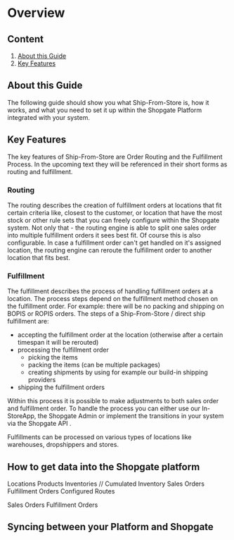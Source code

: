 <!-- 
Ship from store concept
    Routing & Fulfillment (can be used separately)
    Flows (big overview diagram, where later we will dig into detail)
    Different locations that can fulfill
        Warehouses (no fulfillment via app probably)
        Stores
        Dropshippers (no fulfillment via app probably)
    Get Inventory & product data into shopgate
    Configure Locations & Routes (see support portal)
    Use aggregated inventory in ECP
        Either do themselves, or get aggregated from shopgate
    Import new orders to shopgate & how to handle order update in ECP/OMS
        Import new orders from ECP / OMS to order API
        What to do if an order is edited in ECP/OMS?
            Shipping address changed? 
            Line items added/removed?
            Status updates (FO Status/SO Status?)
    Sync order updates / routing results back (e.g. when order is shipped)
        Fulfillment done via retail.red or only routing?
        Both ways:
            FO status changed in shopgate (e.g. store associate marked order as “shipped”,
            FO status changed in external system (e.g. warehouse management system of dropshipper marked order as shipped)
    Special flows
        Editing order (in shopgate / in external system)
        Canceling order (in shopgate / in external system)
        Backorders / Preorders
-->

# Overview

## Content

1. [About this Guide](#about-this-guide)
2. [Key Features](#key-features)

## About this Guide

The following guide should show you what Ship-From-Store is, how it works, and what you need to set it up within the Shopgate Platform integrated with your system.

## Key Features

The key features of Ship-From-Store are Order Routing and the Fulfillment Process. In the upcoming text they will be referenced in their short forms as routing and fulfillment.

<!-- TODO benefits ? -->

### Routing

The routing describes the creation of fulfillment orders<!-- TODO link FO --> at locations that fit certain criteria like, closest to the customer, or location that have the most stock or other rule sets that you can freely configure within the Shopgate system. Not only that - the routing engine is able to split one sales order<!-- TODO link SO --> into multiple fulfillment orders it sees best fit. Of course this is also configurable. In case a fulfillment order can't get handled on it's assigned location, the routing engine can reroute the fulfillment order to another location that fits best.

<!-- TODO order splitting by fulfillment method or next best fit when it can't get routed to a single location -->

<!-- TODO: explain Routes -->

### Fulfillment

The fulfillment describes the process of handling fulfillment orders at a location. The process steps depend on the fulfillment method chosen on the fulfillment order. For example: there will be no packing and shipping on BOPIS or ROPIS orders. The steps of a Ship-From-Store / direct ship fulfillment are:

- accepting the fulfillment order at the location (otherwise after a certain timespan it will be rerouted)
- processing the fulfillment order
  - picking the items
  - packing the items (can be multiple packages)
  - creating shipments by using for example our build-in shipping providers
- shipping the fulfillment orders

Within this process it is possible to make adjustments to both sales order and fulfillment order. To handle the process you can either use our In-StoreApp, the Shopgate Admin <!-- TODO: link admin --> or implement the transitions in your system via the Shopgate API <!-- TODO link api docs order svc -->.

Fulfillments can be processed on various types of locations like warehouses, dropshippers and stores.

## How to get data into the Shopgate platform

<!-- Max example -->
Locations
Products
Inventories // Cumulated Inventory
Sales Orders
Fulfillment Orders
Configured Routes

<!-- Min example -->
Sales Orders
Fulfillment Orders

## Syncing between your Platform and Shopgate

<!-- Depends on integration / how deep -->
<!-- Scenario -->